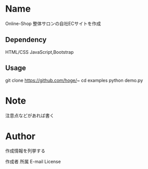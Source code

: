# Name
Online-Shop
整体サロンの自社ECサイトを作成

## Dependency
HTML/CSS JavaScript,Bootstrap

## Usage

git clone https://github.com/hoge/~
cd examples
python demo.py
# Note
注意点などがあれば書く

# Author
作成情報を列挙する

作成者
所属
E-mail
License
